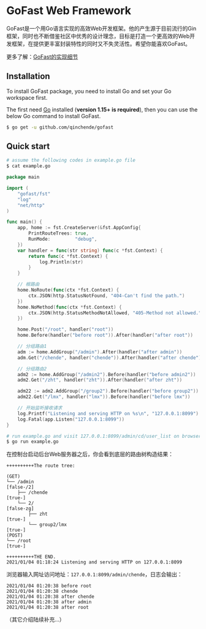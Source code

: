 # GoFast Web Framework

GoFast是一个用Go语言实现的高效Web开发框架。他的产生源于目前流行的Gin框架，同时也不断借鉴社区中优秀的设计理念，目标是打造一个更高效的Web开发框架，在提供更丰富封装特性的同时又不失灵活性。希望你能喜欢GoFast。

更多了解：[GoFast的实现细节](https://chende.ren/tags/gofast-intr/)

## Installation

To install GoFast package, you need to install Go and set your Go workspace first.

The first need [Go](https://golang.org/) installed (**version 1.15+ is required**), then you can use the below Go command to install GoFast.

```sh
$ go get -u github.com/qinchende/gofast
```

## Quick start

```sh
# assume the following codes in example.go file
$ cat example.go
```

```go
package main

import (
	"gofast/fst"
	"log"
	"net/http"
)

func main() {
	app, home := fst.CreateServer(&fst.AppConfig{
		PrintRouteTrees: true,
		RunMode:         "debug",
	})
	var handler = func(str string) func(c *fst.Context) {
		return func(c *fst.Context) {
			log.Println(str)
		}
	}

	// 根路由
	home.NoRoute(func(ctx *fst.Context) {
		ctx.JSON(http.StatusNotFound, "404-Can't find the path.")
	})
	home.NoMethod(func(ctx *fst.Context) {
		ctx.JSON(http.StatusMethodNotAllowed, "405-Method not allowed.")
	})

	home.Post("/root", handler("root"))
	home.Before(handler("before root")).After(handler("after root"))

	// 分组路由1
	adm := home.AddGroup("/admin").After(handler("after admin"))
	adm.Get("/chende", handler("chende")).After(handler("after chende"))

	// 分组路由2
	adm2 := home.AddGroup("/admin2").Before(handler("before admin2"))
	adm2.Get("/zht", handler("zht")).After(handler("after zht"))

	adm22 := adm2.AddGroup("/group2").Before(handler("before group2"))
	adm22.Get("/lmx", handler("lmx")).Before(handler("before lmx"))

	// 开始监听接收请求
	log.Printf("Listening and serving HTTP on %s\n", "127.0.0.1:8099")
	log.Fatal(app.Listen("127.0.0.1:8099"))
}

```

```sh
# run example.go and visit 127.0.0.1:8099/admin/cd/user_list on browser
$ go run example.go
```

在控制台启动后台Web服务器之后，你会看到底层的路由树构造结果：

```
++++++++++The route tree:

(GET)
└── /admin                                                       [false-/2]
    ├── /chende                                                  [true-]
    └── 2/                                                       [false-zg]
        ├── zht                                                  [true-]
        └── group2/lmx                                           [true-]
(POST)
└── /root                                                        [true-]

++++++++++THE END.
2021/01/04 01:18:24 Listening and serving HTTP on 127.0.0.1:8099
```

浏览器输入网址访问地址：`127.0.0.1:8099/admin/chende`，日志会输出：

```
2021/01/04 01:20:38 before root
2021/01/04 01:20:38 chende
2021/01/04 01:20:38 after chende
2021/01/04 01:20:38 after admin
2021/01/04 01:20:38 after root
```

（其它介绍陆续补充...）